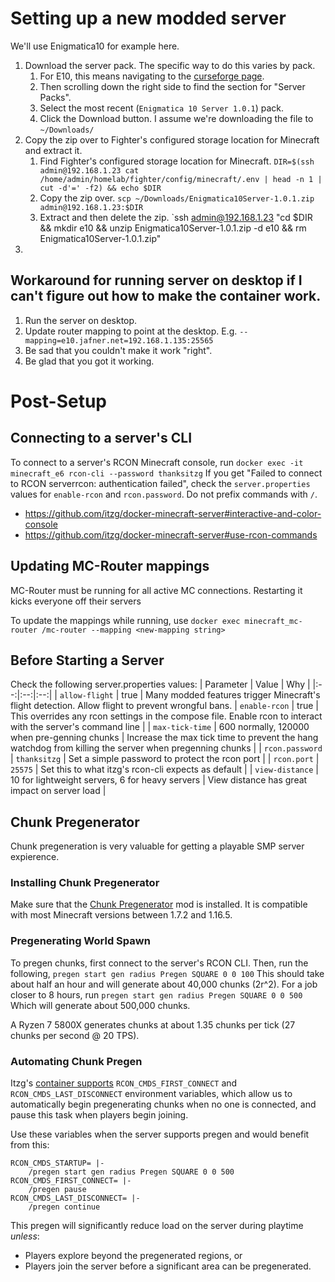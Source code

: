 # Setting up a new modded server
We'll use Enigmatica10 for example here.
1. Download the server pack. The specific way to do this varies by pack.
   1. For E10, this means navigating to the [curseforge page](https://www.curseforge.com/minecraft/modpacks/enigmatica10).
   2. Then scrolling down the right side to find the section for "Server Packs".
   3. Select the most recent (`Enigmatica 10 Server 1.0.1`) pack.
   4. Click the Download button. I assume we're downloading the file to `~/Downloads/`
2. Copy the zip over to Fighter's configured storage location for Minecraft and extract it.
   1. Find Fighter's configured storage location for Minecraft. `DIR=$(ssh admin@192.168.1.23 cat /home/admin/homelab/fighter/config/minecraft/.env | head -n 1 | cut -d'=' -f2) && echo $DIR`
   2. Copy the zip over. `scp ~/Downloads/Enigmatica10Server-1.0.1.zip admin@192.168.1.23:$DIR`
   3. Extract and then delete the zip. `ssh admin@192.168.1.23 "cd $DIR && mkdir e10 && unzip Enigmatica10Server-1.0.1.zip -d e10 && rm Enigmatica10Server-1.0.1.zip"
3.

## Workaround for running server on desktop if I can't figure out how to make the container work.
1. Run the server on desktop.
2. Update router mapping to point at the desktop. E.g. `--mapping=e10.jafner.net=192.168.1.135:25565`
3. Be sad that you couldn't make it work "right".
4. Be glad that you got it working.

# Post-Setup

## Connecting to a server's CLI
To connect to a server's RCON Minecraft console, run
`docker exec -it minecraft_e6 rcon-cli --password thanksitzg`
If you get "Failed to connect to RCON serverrcon: authentication failed", check the `server.properties` values for `enable-rcon` and `rcon.password`.
Do not prefix commands with `/`.

- https://github.com/itzg/docker-minecraft-server#interactive-and-color-console
- https://github.com/itzg/docker-minecraft-server#use-rcon-commands

## Updating MC-Router mappings
MC-Router must be running for all active MC connections. Restarting it kicks everyone off their servers

To update the mappings while running, use `docker exec minecraft_mc-router /mc-router --mapping <new-mapping string>`

## Before Starting a Server
Check the following server.properties values:
| Parameter | Value | Why |
|:--:|:--:|:--:|
| `allow-flight` | true | Many modded features trigger Minecraft's flight detection. Allow flight to prevent wrongful bans.
| `enable-rcon` | true | This overrides any rcon settings in the compose file. Enable rcon to interact with the server's command line |
| `max-tick-time` | 600 normally, 120000 when pre-genning chunks | Increase the max tick time to prevent the hang watchdog from killing the server when pregenning chunks |
| `rcon.password` | `thanksitzg` | Set a simple password to protect the rcon port |
| `rcon.port` | `25575` | Set this to what itzg's rcon-cli expects as default |
| `view-distance` | 10 for lightweight servers, 6 for heavy servers | View distance has great impact on server load |

## Chunk Pregenerator
Chunk pregeneration is very valuable for getting a playable SMP server expierence.
### Installing Chunk Pregenerator
Make sure that the [Chunk Pregenerator](https://www.curseforge.com/minecraft/mc-mods/chunkpregenerator) mod is installed. It is compatible with most Minecraft versions between 1.7.2 and 1.16.5.
### Pregenerating World Spawn
To pregen chunks, first connect to the server's RCON CLI. Then, run the following,
`pregen start gen radius Pregen SQUARE 0 0 100`
This should take about half an hour and will generate about 40,000 chunks (2r^2).
For a job closer to 8 hours, run
`pregen start gen radius Pregen SQUARE 0 0 500`
Which will generate about 500,000 chunks.

A Ryzen 7 5800X generates chunks at about 1.35 chunks per tick (27 chunks per second @ 20 TPS).

### Automating Chunk Pregen
Itzg's [container supports](https://github.com/itzg/docker-minecraft-server#use-rcon-commands) `RCON_CMDS_FIRST_CONNECT` and `RCON_CMDS_LAST_DISCONNECT` environment variables, which allow us to automatically begin pregenerating chunks when no one is connected, and pause this task when players begin joining.

Use these variables when the server supports pregen and would benefit from this:
```
RCON_CMDS_STARTUP= |-
    /pregen start gen radius Pregen SQUARE 0 0 500
RCON_CMDS_FIRST_CONNECT= |-
    /pregen pause
RCON_CMDS_LAST_DISCONNECT= |-
    /pregen continue
```
This pregen will significantly reduce load on the server during playtime *unless*:
* Players explore beyond the pregenerated regions, or
* Players join the server before a significant area can be pregenerated.
